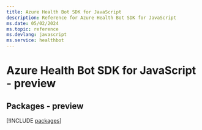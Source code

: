 ```yaml
---
title: Azure Health Bot SDK for JavaScript
description: Reference for Azure Health Bot SDK for JavaScript
ms.date: 05/02/2024
ms.topic: reference
ms.devlang: javascript
ms.service: healthbot
---
```

# Azure Health Bot SDK for JavaScript - preview
## Packages - preview
[!INCLUDE [packages](health-bot-index.md)]